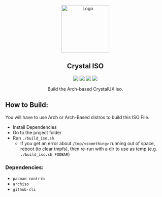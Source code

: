 <p align="center">
  <a href="https://github.com/crystalux-project/branding">
    <img src="https://raw.githubusercontent.com/crystalux-project/branding/main/crystalux-logo-minimal-iso.png" alt="Logo" width="150" height="150">
  </a>
</p>
<p align="center"> 
<h2 align="center"> Crystal ISO </h2>
</p>
<p align="center">
<img src=https://img.shields.io/github/stars/crystalux-project/iso?style=flat&logo=appveyor&color=a900ff />
<img src=https://img.shields.io/github/forks/crystalux-project/iso?style=flat&logo=appveyor&color=a900ff />
<img src=https://img.shields.io/github/issues/crystalux-project/iso?style=flat&logo=appveyor&color=a900ff />
<img src=https://img.shields.io/github/issues-pr/crystalux-project/iso?style=flat&logo=appveyor&color=a900ff />
<p align="center"> Build the Arch-based CrystalUX iso. </p>

## How to Build:
You will have to use Arch or Arch-Based distros to build this ISO File.
* Install Dependencies
* Go to the project folder
* Run `./build_iso.sh`
    * If you get an error about `/tmp/<something>` running out of space, reboot (to clear tmpfs), then re-run with a dir to use as temp (e.g. `./build_iso.sh FOOBAR`)

### Dependencies:
* `pacman-contrib`
* `archiso`
* `github-cli`

